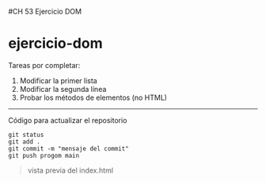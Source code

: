 #CH 53 Ejercicio DOM
# ejercicio-dom

Tareas por completar:

1. Modificar la primer lista
2. Modificar la segunda línea
3. Probar los métodos de elementos (no HTML)

---

Código para actualizar el repositorio

```
git status
git add .
git commit -m "mensaje del commit"
git push progom main
```

> vista previa del index.html

